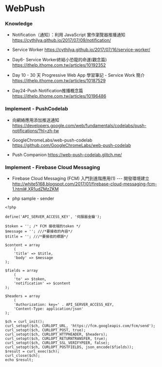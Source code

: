 # WebPush

### Knowledge

* Notification（通知）：利用 JavaScript 實作瀏覽器推播通知
https://cythilya.github.io/2017/07/09/notification/

* Service Worker
https://cythilya.github.io/2017/07/16/service-worker/

* Day6- Service Worker終結小恐龍的命運(觀念篇)
https://ithelp.ithome.com.tw/articles/10192352

* Day 10 - 30 天 Progressive Web App 學習筆記 - Service Work 簡介
https://ithelp.ithome.com.tw/articles/10187529

* Day24-Push Notification推播概念篇
https://ithelp.ithome.com.tw/articles/10196486

### Implement - PushCodelab

* 向網絡應用添加推送通知
https://developers.google.com/web/fundamentals/codelabs/push-notifications/?hl=zh-tw

* GoogleChromeLabs/web-push-codelab
https://github.com/GoogleChromeLabs/web-push-codelab

* Push Companion
https://web-push-codelab.glitch.me/

### Implement - Firebase Cloud Messaging

* Firebase Cloud Messaging (FCM) 入門到進階應用(1) --- 開發環境建立
http://white5168.blogspot.com/2017/01/firebase-cloud-messaging-fcm-1.html#.XR1udZMzZKM

* php sample - sender
```
<?php

define('API_SERVER_ACCESS_KEY', '伺服器金鑰');

$token = ''; /* FCM 接收端的token */
$message = ''; ///*要接收的內容*/
$title = ''; ///*要接收的標題*/

$content = array
    (
    'title' => $title,
    'body' => $message
);

$fields = array
    (
    'to' => $token,
    'notification' => $content
);

$headers = array
    (
    'Authorization: key=' . API_SERVER_ACCESS_KEY,
    'Content-Type: application/json'
);

$ch = curl_init();
curl_setopt($ch, CURLOPT_URL, 'https://fcm.googleapis.com/fcm/send');
curl_setopt($ch, CURLOPT_POST, true);
curl_setopt($ch, CURLOPT_HTTPHEADER, $headers);
curl_setopt($ch, CURLOPT_RETURNTRANSFER, true);
curl_setopt($ch, CURLOPT_SSL_VERIFYPEER, false);
curl_setopt($ch, CURLOPT_POSTFIELDS, json_encode($fields));
$result = curl_exec($ch);
curl_close($ch);
echo $result;
```
